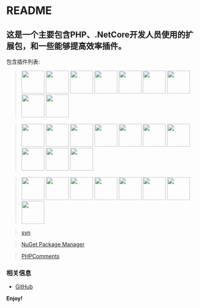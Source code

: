 # README
## 这是一个主要包含PHP、.NetCore开发人员使用的扩展包，和一些能够提高效率插件。

包含插件列表:

> [<img src="https://alefragnani.gallerycdn.vsassets.io/extensions/alefragnani/bookmarks/10.0.0/1543356283082/Microsoft.VisualStudio.Services.Icons.Default" width="60">](https://marketplace.visualstudio.com/items?itemName=alefragnani.Bookmarks)
[<img src="https://bmewburn.gallerycdn.vsassets.io/extensions/bmewburn/vscode-intelephense-client/0.8.8/1518524868089/Microsoft.VisualStudio.Services.Icons.Default" width="60">](https://marketplace.visualstudio.com/items?itemName=bmewburn.vscode-intelephense-client)
[<img src="https://coenraads.gallerycdn.vsassets.io/extensions/coenraads/bracket-pair-colorizer/1.0.61/1542132753296/Microsoft.VisualStudio.Services.Icons.Default" width="60">](https://marketplace.visualstudio.com/items?itemName=CoenraadS.bracket-pair-colorizer)
[<img src="https://donjayamanne.gallerycdn.vsassets.io/extensions/donjayamanne/jquerysnippets/0.0.1/1474455550460/Microsoft.VisualStudio.Services.Icons.Default" width="60">](https://marketplace.visualstudio.com/items?itemName=donjayamanne.jquerysnippets)
[<img src="https://eg2.gallerycdn.vsassets.io/extensions/eg2/vscode-npm-script/0.3.5/1530888240980/Microsoft.VisualStudio.Services.Icons.Default" width="60">](https://marketplace.visualstudio.com/items?itemName=eg2.vscode-npm-script)
[<img src="https://emmanuelbeziat.gallerycdn.vsassets.io/extensions/emmanuelbeziat/vscode-great-icons/2.1.46/1544554801024/Microsoft.VisualStudio.Services.Icons.Default" width="60">](https://marketplace.visualstudio.com/items?itemName=emmanuelbeziat.vscode-great-icons)
[<img src="https://felixfbecker.gallerycdn.vsassets.io/extensions/felixfbecker/php-debug/1.12.6/1537548775407/Microsoft.VisualStudio.Services.Icons.Default" width="60">](https://marketplace.visualstudio.com/items?itemName=felixfbecker.php-debug)
[<img src="https://formulahendry.gallerycdn.vsassets.io/extensions/formulahendry/dotnet/0.0.4/1522160012743/Microsoft.VisualStudio.Services.Icons.Default" width="60">](https://marketplace.visualstudio.com/items?itemName=formulahendry.dotnet)
[<img src="https://formulahendry.gallerycdn.vsassets.io/extensions/formulahendry/translator/0.0.3/1540539437906/Microsoft.VisualStudio.Services.Icons.Default" width="60">](https://marketplace.visualstudio.com/items?itemName=formulahendry.translator)

> [<img src="https://grapecity.gallerycdn.vsassets.io/extensions/grapecity/gc-excelviewer/2.1.26/1534868417220/Microsoft.VisualStudio.Services.Icons.Default" width="60">](https://marketplace.visualstudio.com/items?itemName=GrapeCity.gc-excelviewer)
[<img src="https://hoovercj.gallerycdn.vsassets.io/extensions/hoovercj/vscode-power-mode/2.2.0/1521301708131/Microsoft.VisualStudio.Services.Icons.Default" width="60">](https://marketplace.visualstudio.com/items?itemName=hoovercj.vscode-power-mode)
[<img src="https://humy2833.gallerycdn.vsassets.io/extensions/humy2833/ftp-simple/0.6.8/1539578627811/Microsoft.VisualStudio.Services.Icons.Default" width="60">](https://marketplace.visualstudio.com/items?itemName=humy2833.ftp-simple)
[<img src="https://kisstkondoros.gallerycdn.vsassets.io/extensions/kisstkondoros/vscode-gutter-preview/0.16.4/1543447901613/Microsoft.VisualStudio.Services.Icons.Default" width="60">](https://marketplace.visualstudio.com/items?itemName=kisstkondoros.vscode-gutter-preview)
[<img src="https://leizongmin.gallerycdn.vsassets.io/extensions/leizongmin/node-module-intellisense/1.5.0/1513178368063/Microsoft.VisualStudio.Services.Icons.Default" width="60">](https://marketplace.visualstudio.com/items?itemName=leizongmin.node-module-intellisense)
[<img src="https://manasxx.gallerycdn.vsassets.io/extensions/manasxx/background-cover/2.2.3/1572401125674/Microsoft.VisualStudio.Services.Icons.Default" width="60">](https://marketplace.visualstudio.com/items?itemName=manasxx.background-cover)
[<img src="https://manasxx.gallerycdn.vsassets.io/extensions/manasxx/phpdocument/1.0.0/1542004631622/Microsoft.VisualStudio.Services.Icons.Default" width="60">](https://marketplace.visualstudio.com/items?itemName=manasxx.PHPDocument)
[<img src="https://mkloubert.gallerycdn.vsassets.io/extensions/mkloubert/vscode-remote-workspace/0.38.0/1543774691654/Microsoft.VisualStudio.Services.Icons.Default" width="60">](https://marketplace.visualstudio.com/items?itemName=mkloubert.vscode-remote-workspace)
[<img src="https://ms-mssql.gallerycdn.vsassets.io/extensions/ms-mssql/mssql/1.4.0/1530218665202/Microsoft.VisualStudio.Services.Icons.Default" width="60">](https://marketplace.visualstudio.com/items?itemName=ms-mssql.mssql)
[<img src="https://ms-vscode.gallerycdn.vsassets.io/extensions/ms-vscode/csharp/1.17.1/1542303884282/Microsoft.VisualStudio.Services.Icons.Default" width="60">](https://marketplace.visualstudio.com/items?itemName=ms-vscode.csharp)

> [<img src="https://oderwat.gallerycdn.vsassets.io/extensions/oderwat/indent-rainbow/7.2.4/1534517309714/Microsoft.VisualStudio.Services.Icons.Default" width="60">](https://marketplace.visualstudio.com/items?itemName=oderwat.indent-rainbow)
[<img src="https://shan.gallerycdn.vsassets.io/extensions/shan/code-settings-sync/3.2.4/1544695828056/Microsoft.VisualStudio.Services.Icons.Default" width="60">](https://marketplace.visualstudio.com/items?itemName=Shan.code-settings-sync)
[<img src="https://sirtori.gallerycdn.vsassets.io/extensions/sirtori/indenticator/0.6.0/1525727534420/Microsoft.VisualStudio.Services.Icons.Default" width="60">](https://marketplace.visualstudio.com/items?itemName=SirTori.indenticator)
[<img src="https://uloco.gallerycdn.vsassets.io/extensions/uloco/theme-bluloco-dark/2.6.5/1539685217836/Microsoft.VisualStudio.Services.Icons.Default" width="60">](https://marketplace.visualstudio.com/items?itemName=uloco.theme-bluloco-dark)
[<img src="https://vincaslt.gallerycdn.vsassets.io/extensions/vincaslt/highlight-matching-tag/0.8.4/1542389840290/Microsoft.VisualStudio.Services.Icons.Default" width="60">](https://marketplace.visualstudio.com/items?itemName=vincaslt.highlight-matching-tag)
[<img src="https://wwm.gallerycdn.vsassets.io/extensions/wwm/better-align/1.1.6/1497693945438/Microsoft.VisualStudio.Services.Icons.Default" width="60">](https://marketplace.visualstudio.com/items?itemName=wwm.better-align)
[<img src="https://wwm.gallerycdn.vsassets.io/extensions/wwm/better-align/1.1.6/1497693945438/Microsoft.VisualStudio.Services.Icons.Default" width="60">](https://marketplace.visualstudio.com/items?itemName=wwm.better-align)
[<img src="https://neilbrayfield.gallerycdn.vsassets.io/extensions/neilbrayfield/php-docblocker/2.1.0/1574163788223/Microsoft.VisualStudio.Services.Icons.Default" width="60">](https://marketplace.visualstudio.com/items?itemName=neilbrayfield.php-docblocker)






> [svn](https://marketplace.visualstudio.com/items?itemName=fantasytyx.tortoise-svn)

> [NuGet Package Manager](https://marketplace.visualstudio.com/items?itemName=jmrog.vscode-nuget-package-manager)

> [PHPComments](https://marketplace.visualstudio.com/items?itemName=yurun.phpcomments)

### 相关信息

* [GitHub](https://github.com/AShujiao/php-dotnet-developer-vscode-pack)

**Enjoy!**
